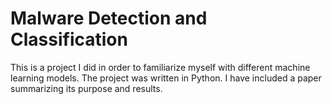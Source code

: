 # Malware Detection and Classification
This is a project I did in order to familiarize myself with different machine learning models. The project was written in Python. I have included a paper summarizing its purpose and results.
